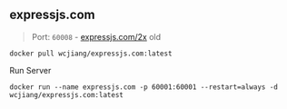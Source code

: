 expressjs.com
---

> Port: `60008` - [expressjs.com/2x](http://expressjs.com/) old

```shell
docker pull wcjiang/expressjs.com:latest
```

Run Server

```shell
docker run --name expressjs.com -p 60001:60001 --restart=always -d wcjiang/expressjs.com:latest
```